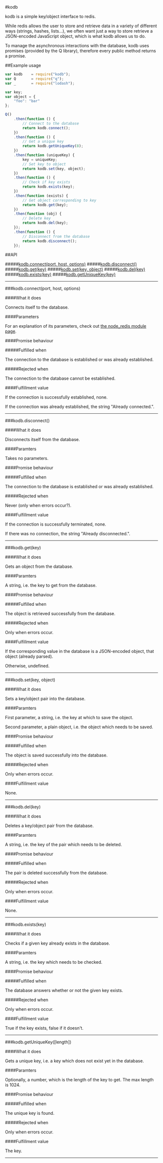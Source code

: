 #kodb

kodb is a simple key/object interface to redis.

While redis allows the user to store and retrieve data in a variety of different
ways (strings, hashes, lists...), we often want just a way to store retrieve a
JSON-encoded JavaScript object, which is what kodb allows us to do.

To manage the asynchronous interactions with the database, kodb uses promises
(provided by the Q library), therefore every public method returns a promise.

##Example usage

```javascript
var kodb	= require("kodb");
var Q		= require("q");
var _		= require("lodash");

var key;
var object = {
	"foo": "bar"
};

Q()
	.then(function () {
		// Connect to the database
		return kodb.connect();
	})
	.then(function () {
		// Get a unique key
		return kodb.getUniqueKey(8);
	})
	.then(function (uniqueKey) {
		key = uniqueKey;
		// Set key to object
		return kodb.set(key, object);
	})
	.then(function () {
		// Check if key exists
		return kodb.exists(key);
	})
	.then(function (exists) {
		// Get object corresponding to key
		return kodb.get(key);
	})
	.then(function (obj) {
		// Delete key
		return kodb.del(key);
	});
	.then(function () {
		// Disconnect from the database
		return kodb.disconnect();
	});
```

##API

#####[kodb.connect(port, host, options)](#connect)
#####[kodb.disconnect()](#disconnect)
#####[kodb.get(key)](#get)
#####[kodb.set(key, object)](#set)
#####[kodb.del(key)](#del)
#####[kodb.exists(key)](#exists)
#####[kodb.getUniqueKey(key)](#getUniqueKey)

- - -

###<a name="connect"></a>kodb.connect(port, host, options)

####What it does

Connects itself to the database.

####Parameters

For an explanation of its parameters, check out [the node_redis module
page](https://github.com/mranney/node_redis#rediscreateclientport-host-options).

####Promise behaviour

#####Fulfilled when

The connection to the database is established or was already established.

#####Rejected when

The connection to the database cannot be established.

####Fulfillment value

If the connection is successfully established, none.

If the connection was already established, the string "Already connected.".

- - -

###<a name="disconnect"></a>kodb.disconnect()

####What it does

Disconnects itself from the database.

####Paramters

Takes no parameters.

####Promise behaviour

#####Fulfilled when

The connection to the database is established or was already established.

#####Rejected when

Never (only when errors occur?).

####Fulfillment value

If the connection is successfully terminated, none.

If there was no connection, the string "Already disconnected.".

- - -

###<a name="get"></a>kodb.get(key)

####What it does

Gets an object from the database.

####Paramters

A string, i.e. the key to get from the database.

####Promise behaviour

#####Fulfilled when

The object is retrieved successfully from the database.

#####Rejected when

Only when errors occur.

####Fulfillment value

If the corresponding value in the database is a JSON-encoded object, that object
(already parsed).

Otherwise, undefined.

- - -

###<a name="set"></a>kodb.set(key, object)

####What it does

Sets a key/object pair into the database.

####Paramters

First parameter, a string, i.e. the key at which to save the object.

Second parameter, a plain object, i.e. the object which needs to be saved.

####Promise behaviour

#####Fulfilled when

The object is saved successfully into the database.

#####Rejected when

Only when errors occur.

####Fulfillment value

None.

- - -

###<a name="del"></a>kodb.del(key)

####What it does

Deletes a key/object pair from the database.

####Paramters

A string, i.e. the key of the pair which needs to be deleted.

####Promise behaviour

#####Fulfilled when

The pair is deleted successfully from the database.

#####Rejected when

Only when errors occur.

####Fulfillment value

None.

- - -

###<a name="exists"></a>kodb.exists(key)

####What it does

Checks if a given key already exists in the database.

####Paramters

A string, i.e. the key which needs to be checked.

####Promise behaviour

#####Fulfilled when

The database answers whether or not the given key exists.

#####Rejected when

Only when errors occur.

####Fulfillment value

True if the key exists, false if it doesn't.

- - -

###<a name="getUniqueKey"></a>kodb.getUniqueKey([length])

####What it does

Gets a unique key, i.e. a key which does not exist yet in the database.

####Paramters

Optionally, a number, which is the length of the key to get. The max length is
1024.

####Promise behaviour

#####Fulfilled when

The unique key is found.

#####Rejected when

Only when errors occur.

####Fulfillment value

The key.

- - -
